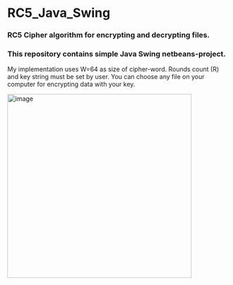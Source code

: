 # RC5_Java_Swing
### RC5 Cipher algorithm for encrypting and decrypting files.
### This repository contains simple Java Swing netbeans-project.
My implementation uses W=64 as size of cipher-word. Rounds count (R) and key string must be set by user.
You can choose any file on your computer for encrypting data with your key.

<img width="417" alt="image" src="https://user-images.githubusercontent.com/46458667/180099227-d5a534a0-0640-4d78-a685-b9020d397deb.png">
